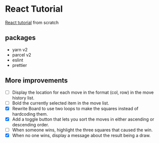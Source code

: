 # React Tutorial

[React tutorial](https://reactjs.org/tutorial/tutorial.html) from scratch

## packages

- yarn v2
- parcel v2
- eslint
- prettier

## More improvements

- [ ] Display the location for each move in the format (col, row) in the move history list.
- [ ] Bold the currently selected item in the move list.
- [x] Rewrite Board to use two loops to make the squares instead of hardcoding them.
- [x] Add a toggle button that lets you sort the moves in either ascending or descending order.
- [ ] When someone wins, highlight the three squares that caused the win.
- [x] When no one wins, display a message about the result being a draw.
